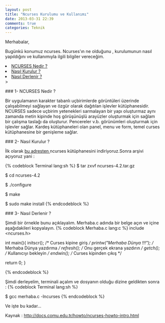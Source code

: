 ```yaml
---
layout: post
title: "Ncurses Kurulumu ve Kullanımı"
date: 2013-03-31 22:39
comments: true
categories: Teknik
---
```


Merhabalar,

Bugünkü konumuz ncurses. Ncurses'ın ne olduğunu , kurulumunun nasıl yapıldığını ve kullanımıyla ilgili bilgiler vereceğim.


<li><a href="#n1"> NCURSES Nedir ?</a></li>
<li><a href="#n2"> Nasıl Kurulur ? </a></li>
<li><a href="#n3"> Nasıl Derlenir ? </a></li>
>

###<a id="n1"> 1- NCURSES Nedir ? </a>

Bir uygulamanın karakter tabanlı uçbirimlerde görüntüleri üzerinde çalışabilmeyi sağlayan ve özgür olarak dağıtılan işlevler kütüphanesidir. NCURSES sadece uçbirim yetenekleri sarmalayan bir yapı oluşturmaz aynı 
zamanda metin kipinde hoş görüşünüşlü arayüzler oluşturmak için sağlam bir çalışma taslağı da oluşturur. Pencereler v.b. görünümleri oluşturmak için işlevler sağlar. Kardeş kütüphaneleri olan panel, menu ve form, 
temel curses kütüphanesine bir genişleme sağlar. 

###<a id="n2"> 2- Nasıl Kurulur ? </a>

İlk olarak <a href = "http://ftp.gnu.org/pub/gnu/ncurses/ "> bu adresten  </a> ncurses kütüphanesini indiriyoruz.Sonra arşivi açıyoruz yani :

{% codeblock Terminal lang:sh %}
$ tar zxvf ncurses-4.2.tar.gz 

$ cd ncurses-4.2  

$ ./configure 

$ make 

$ sudo make install
{% endcodeblock %}	

###<a id="n3"> 3- Nasıl Derlenir ? </a>

Şimdi bir örnekle bunu açıklayalım. Merhaba.c adında bir belge açın ve içine aşağıdakileri kopyalayın.
{% codeblock Merhaba.c lang:c %}
include <ncurses.h>

int main(){
  initscr();                      /* Curses kipine giriş           */
  printw("Merhaba Dünya !!!");    /* Merhaba Dünya yazdırma        */
  refresh();                      /* Onu gerçek ekrana yazdırın    */
  getch();                        /* Kullanıcıyı bekleyin          */
  endwin();                       /* Curses kipinden çıkış         */

  return 0;
}
	
{% endcodeblock %}

Şimdi derleyelim, terminali açalım ve dosyanın olduğu dizine geldikten sonra :
{% codeblock Terminal lang:sh %}

$ gcc merhaba.c -lncurses 
{% endcodeblock %}

Ve işte bu kadar...


Kaynak : <a href ="http://docs.comu.edu.tr/howto/ncurses-howto-intro.html">http://docs.comu.edu.tr/howto/ncurses-howto-intro.html</a>
